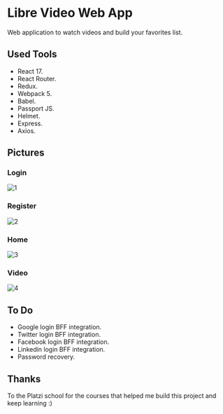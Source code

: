 # Libre Video Web App

Web application to watch videos and build your favorites list.

## Used Tools

- React 17.
- React Router.
- Redux.
- Webpack 5.
- Babel.
- Passport JS.
- Helmet.
- Express.
- Axios.

## Pictures

### Login

![1](https://i.imgur.com/FZyPSTN.png)

### Register

![2](https://i.imgur.com/DdTzwHL.png)

### Home

![3](https://i.imgur.com/gyL146X.png)

### Video

![4](https://i.imgur.com/aUikrN7.png)

## To Do

- Google login BFF integration.
- Twitter login BFF integration.
- Facebook login BFF integration.
- Linkedin login BFF integration.
- Password recovery.

## Thanks

To the Platzi school for the courses that helped me build this project and keep learning :)